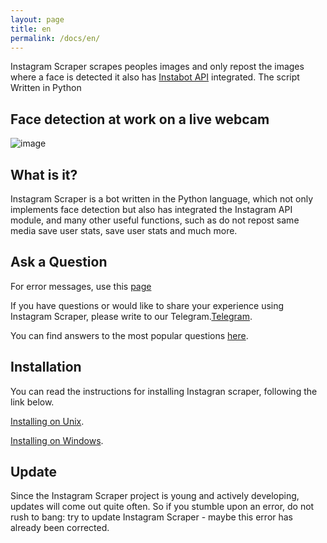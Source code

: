 ```yaml
---
layout: page
title: en
permalink: /docs/en/
---
```


Instagram Scraper scrapes peoples images and only repost the images where a face is detected it also has [Instabot API](https://github.com/instagrambot/instabot) integrated. The script Written in Python 

## Face detection at work on a live webcam 

![image](https://res.cloudinary.com/practicaldev/image/fetch/s--qdvR8Vl8--/c_limit%2Cf_auto%2Cfl_progressive%2Cq_66%2Cw_880/https://cloud.githubusercontent.com/assets/896692/24430398/36f0e3f0-13cb-11e7-8258-4d0c9ce1e419.gif)

## What is it?
Instagram Scraper is a bot written in the Python language, which not only implements face detection but also has integrated the Instagram API module, and many other useful functions, such as do not repost same media save user stats, save user stats and much more.

## Ask a Question 

For error messages, use this [page](https://github.com/instagrambot/Instagram-scraper-with-autopost/issues) 


If you have questions or would like to share your experience using Instagram Scraper, please write to our Telegram.[Telegram](https://t.me/instabotproject).

You can find answers to the most popular questions [here](https://github.com/instagrambot/Instagram-scraper-with-autopost).

## Installation
You can read the instructions for installing Instagran scraper, following the link below.

[Installing on Unix](./Installation_on_Unix).

[Installing on Windows](./Installation_on_Windows).


## Update
Since the Instagram Scraper project is young and actively developing, updates will come out quite often. So if you stumble upon an error, do not rush to bang: try to update Instagram Scraper - maybe this error has already been corrected.
